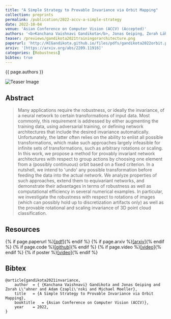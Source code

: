 ```yaml
---
title: "A Simple Strategy to Provable Invariance via Orbit Mapping"
collection: preprints
permalink: /publication/2022-accv-a-simple-strategy
date: 2022-10-04
venue: 'Asian Conference on Computer Vision (ACCV) (Accepted)'
authors: '<b>Kanchana Vaishnavi Gandikota</b>, Jonas Geiping, Zorah Lähner, Adam Czapliński, Michael Moeller'
teaser: /previews/gandikota2021trainingorarchitecture.png
paperurl: 'http://KCGandikota.github.io/files/pdfs/gandikota2022orbit.pdf'
arxiv: '[https://arxiv.org/abs/2209.11916]'
categories: [Robustness]
bibtex: true
---
```


{{ page.authors }}

<img class="pub_teaser" src="../images/previews/trainingorarchitecture.png" alt="Teaser Image" title="teaser" />

## Abstract

> Many applications require the robustness, or ideally the invariance, of a neural network to certain transformations of input data. Most commonly, this requirement is addressed by either augmenting the training data, using adversarial training, or defining network architectures that include the desired invariance automatically. Unfortunately, the latter often relies on the ability to enlist all possible transformations, which make such approaches largely infeasible for infinite sets of transformations, such as arbitrary rotations or scaling. In this work, we propose a method for provably invariant network architectures with respect to group actions by choosing one element from a (possibly continuous) orbit based on a fixed criterion. In a nutshell, we intend to 'undo' any possible transformation before feeding the data into the actual network. We analyze properties of such approaches, extend them to equivariant networks, and demonstrate their advantages in terms of robustness as well as computational efficiency in several numerical examples. In particular, we investigate the robustness with respect to rotations of images (which can possibly hold up to discretization artifacts only) as well as the provable rotational and scaling invariance of 3D point cloud classification.


## Resources

{% if page.paperurl %}<a href=" {{ page.paperurl }} ">[pdf]</a>{% endif %} {% if page.arxiv %}<a href=" {{ page.arxiv }} ">[arxiv]</a>{% endif %} {% if page.code %}<a href=" {{ page.code }} ">[github]</a>{% endif %} {% if page.video %}<a href=" {{ page.video }} ">[video]</a>{% endif %} {% if poster %}<a href=" {{ page.poster }} ">[video]</a>{% endif %}

## Bibtex

    @article{gandikota2021invariance,
        author 	= { {Kanchana Vaishnavi} Gandikota and Jonas Geiping and Zorah L\"ahner and Adam Czapli\'nski and Michael Moeller},
        title 	= {A Simple Strategy to Provable Invariance via Orbit Mapping},
        booktitle   = {Asian Conference on Computer Vision (ACCV)},
        year 	= 2022,
    }
